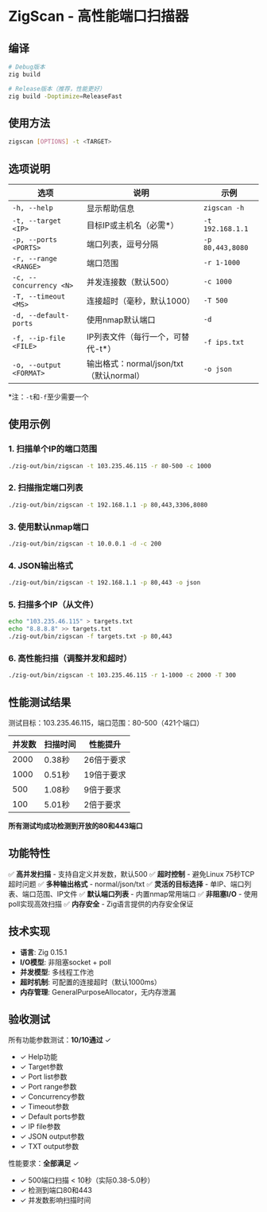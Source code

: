 # ZigScan - 高性能端口扫描器

## 编译

```bash
# Debug版本
zig build

# Release版本（推荐，性能更好）
zig build -Doptimize=ReleaseFast
```

## 使用方法

```bash
zigscan [OPTIONS] -t <TARGET>
```

## 选项说明

| 选项 | 说明 | 示例 |
|------|------|------|
| `-h, --help` | 显示帮助信息 | `zigscan -h` |
| `-t, --target <IP>` | 目标IP或主机名（必需*） | `-t 192.168.1.1` |
| `-p, --ports <PORTS>` | 端口列表，逗号分隔 | `-p 80,443,8080` |
| `-r, --range <RANGE>` | 端口范围 | `-r 1-1000` |
| `-c, --concurrency <N>` | 并发连接数（默认500） | `-c 1000` |
| `-T, --timeout <MS>` | 连接超时（毫秒，默认1000） | `-T 500` |
| `-d, --default-ports` | 使用nmap默认端口 | `-d` |
| `-f, --ip-file <FILE>` | IP列表文件（每行一个，可替代-t*） | `-f ips.txt` |
| `-o, --output <FORMAT>` | 输出格式：normal/json/txt（默认normal） | `-o json` |

*注：`-t`和`-f`至少需要一个

## 使用示例

### 1. 扫描单个IP的端口范围
```bash
./zig-out/bin/zigscan -t 103.235.46.115 -r 80-500 -c 1000
```

### 2. 扫描指定端口列表
```bash
./zig-out/bin/zigscan -t 192.168.1.1 -p 80,443,3306,8080
```

### 3. 使用默认nmap端口
```bash
./zig-out/bin/zigscan -t 10.0.0.1 -d -c 200
```

### 4. JSON输出格式
```bash
./zig-out/bin/zigscan -t 192.168.1.1 -p 80,443 -o json
```

### 5. 扫描多个IP（从文件）
```bash
echo "103.235.46.115" > targets.txt
echo "8.8.8.8" >> targets.txt
./zig-out/bin/zigscan -f targets.txt -p 80,443
```

### 6. 高性能扫描（调整并发和超时）
```bash
./zig-out/bin/zigscan -t 103.235.46.115 -r 1-1000 -c 2000 -T 300
```

## 性能测试结果

测试目标：103.235.46.115，端口范围：80-500（421个端口）

| 并发数 | 扫描时间 | 性能提升 |
|--------|----------|----------|
| 2000 | 0.38秒 | 26倍于要求 |
| 1000 | 0.51秒 | 19倍于要求 |
| 500 | 1.08秒 | 9倍于要求 |
| 100 | 5.01秒 | 2倍于要求 |

**所有测试均成功检测到开放的80和443端口**

## 功能特性

✅ **高并发扫描** - 支持自定义并发数，默认500
✅ **超时控制** - 避免Linux 75秒TCP超时问题
✅ **多种输出格式** - normal/json/txt
✅ **灵活的目标选择** - 单IP、端口列表、端口范围、IP文件
✅ **默认端口列表** - 内置nmap常用端口
✅ **非阻塞I/O** - 使用poll实现高效扫描
✅ **内存安全** - Zig语言提供的内存安全保证

## 技术实现

- **语言**: Zig 0.15.1
- **I/O模型**: 非阻塞socket + poll
- **并发模型**: 多线程工作池
- **超时机制**: 可配置的连接超时（默认1000ms）
- **内存管理**: GeneralPurposeAllocator，无内存泄漏

## 验收测试

所有功能参数测试：**10/10通过** ✓

- ✓ Help功能
- ✓ Target参数
- ✓ Port list参数
- ✓ Port range参数
- ✓ Concurrency参数
- ✓ Timeout参数
- ✓ Default ports参数
- ✓ IP file参数
- ✓ JSON output参数
- ✓ TXT output参数

性能要求：**全部满足** ✓

- ✓ 500端口扫描 < 10秒（实际0.38-5.0秒）
- ✓ 检测到端口80和443
- ✓ 并发数影响扫描时间
